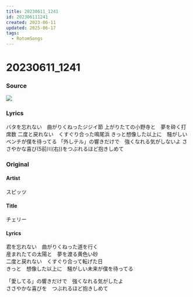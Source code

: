 ```yaml
---
title: 20230611_1241
id: 202306111241
created: 2023-06-11
updated: 2025-06-17
tags:
  - RotomSongs
---
```

# 20230611_1241

### Source

![](https://x.com/Starlystrongest/status/1667738882354614280)

### Lyrics

バタを忘れない　曲がりくねったジジイ節
上がりたての小野寺と　夢を砕く打席数
二度と戻れない　くすぐり合った鳴尾浜
きっと想像した以上に　騒がしいベンチが僕を待ってる
「外しテル」の響きだけで　強くなれる気がしないよ
ささやかな喜び(5前川(右))をつぶれるほど抱きしめて

### Original

#### Artist

スピッツ

#### Title

チェリー

#### Lyrics

君を忘れない　曲がりくねった道を行く  
産まれたての太陽と　夢を渡る黄色い砂  
二度と戻れない　くすぐり合って転げた日  
きっと　想像した以上に　騒がしい未来が僕を待ってる  
  
「愛してる」の響きだけで　強くなれる気がしたよ  
ささやかな喜びを　つぶれるほど抱きしめて



